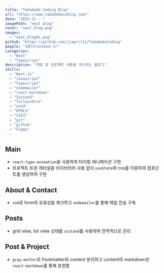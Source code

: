 ```yaml
---
title: "Tadadada Coding Blog"
url: "https://www.tadadadacoding.com/"
date: "2023-11 ~ "
imagePath: "next_blog"
cover: "next_blog.png"
images:
  - "next_blog01.png"
github: "https://github.com/jiapril11/TadadadaCoding"
people: "1명(Frontend-1)"
categories:
  - "Next"
  - "Typescript"
description: "개발 및 프로젝트 내용을 게시하는 블로그"
skills:
  - "Next.js"
  - "Javascript"
  - "Typescript"
  - "nodemailer"
  - "react-markdown"
  - "Zustand"
  - "Tailwindcss"
  - "antd"
  - "HTML5"
  - "CSS3"
  - "git"
  - "github"
  - "Figma"
---
```


## Main

- `react-type-animation`을 사용하여 타이핑 애니메이션 구현
- 프로젝트 트윈 캐러설을 라이브러리 사용 없이 `useState`와 css를 이용하여 컴포넌트를 생성하여 구현

## About & Contact

- `zod`로 form의 유효성을 체크하고 `nodemailer`를 통해 메일 전송 구축

## Posts

- grid view, list view 상태를 `zustand`를 사용하여 전역적으로 관리

## Post & Project

- `gray-matter`로 frontmatter와 content 분리하고 content의 markdown은 `react-markdown`를 통해 표현함
